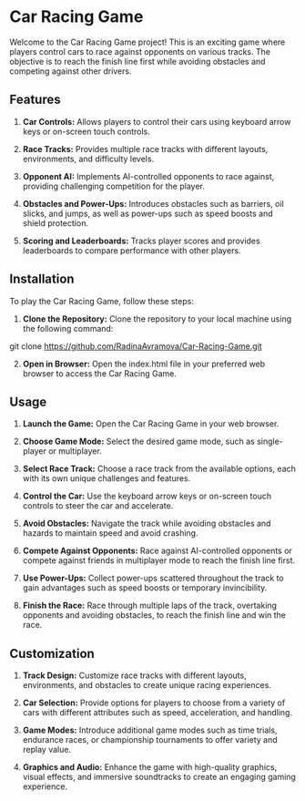 # Car Racing Game
Welcome to the Car Racing Game project! This is an exciting game where players control cars to race against opponents on various tracks. The objective is to reach the finish line first while avoiding obstacles and competing against other drivers.

## Features
1. **Car Controls:** Allows players to control their cars using keyboard arrow keys or on-screen touch controls.

2. **Race Tracks:** Provides multiple race tracks with different layouts, environments, and difficulty levels.

3. **Opponent AI:** Implements AI-controlled opponents to race against, providing challenging competition for the player.

4. **Obstacles and Power-Ups:** Introduces obstacles such as barriers, oil slicks, and jumps, as well as power-ups such as speed boosts and shield protection.

5. **Scoring and Leaderboards:** Tracks player scores and provides leaderboards to compare performance with other players.

## Installation
To play the Car Racing Game, follow these steps:

1. **Clone the Repository:** Clone the repository to your local machine using the following command:

git clone https://github.com/RadinaAvramova/Car-Racing-Game.git

2. **Open in Browser:** Open the index.html file in your preferred web browser to access the Car Racing Game.

## Usage
1. **Launch the Game:** Open the Car Racing Game in your web browser.

2. **Choose Game Mode:** Select the desired game mode, such as single-player or multiplayer.

3. **Select Race Track:** Choose a race track from the available options, each with its own unique challenges and features.

4. **Control the Car:** Use the keyboard arrow keys or on-screen touch controls to steer the car and accelerate.

5. **Avoid Obstacles:** Navigate the track while avoiding obstacles and hazards to maintain speed and avoid crashing.

6. **Compete Against Opponents:** Race against AI-controlled opponents or compete against friends in multiplayer mode to reach the finish line first.

7. **Use Power-Ups:** Collect power-ups scattered throughout the track to gain advantages such as speed boosts or temporary invincibility.

8. **Finish the Race:** Race through multiple laps of the track, overtaking opponents and avoiding obstacles, to reach the finish line and win the race.

## Customization
1. **Track Design:** Customize race tracks with different layouts, environments, and obstacles to create unique racing experiences.

2. **Car Selection:** Provide options for players to choose from a variety of cars with different attributes such as speed, acceleration, and handling.

3. **Game Modes:** Introduce additional game modes such as time trials, endurance races, or championship tournaments to offer variety and replay value.

4. **Graphics and Audio:** Enhance the game with high-quality graphics, visual effects, and immersive soundtracks to create an engaging gaming experience.
